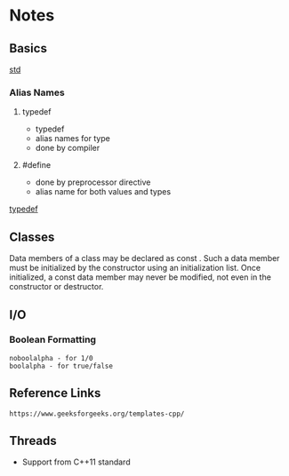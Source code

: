 # Notes

## Basics
[std](https://www.geeksforgeeks.org/using-namespace-std-considered-bad-practice/)

### Alias Names
1. typedef <existingName> <NewName>
    * typedef 
    * alias names for type
    * done by compiler

2. #define <newName> <existingName>
    * done by preprocessor directive
    * alias name for both values and types

[typedef](https://www.studytonight.com/c/typedef.php)

 
## Classes
Data members of a class may be declared as const . Such a data member must be initialized by the constructor using an initialization list. Once initialized, a const data member may never be modified, not even in the constructor or destructor.

## I/O
### Boolean Formatting
    noboolalpha - for 1/0
    boolalpha - for true/false


## Reference Links
    https://www.geeksforgeeks.org/templates-cpp/

## Threads
* Support from C++11 standard